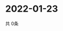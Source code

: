 # 2022-01-23
  共 0条

  <!-- BEGIN -->
  <!-- 最后更新时间Sun Jan 23 2022 18:03:41 GMT+0000 (Coordinated Universal Time) -->
  
  <!-- END -->
  
  